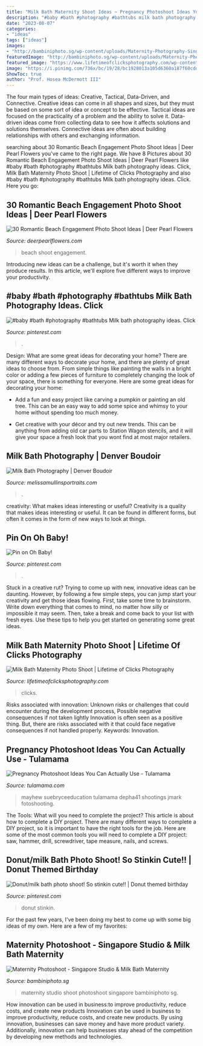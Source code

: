 ```yaml
---
title: "Milk Bath Maternity Shoot Ideas ~ Pregnancy Photoshoot Ideas You Can Actually Use"
description: "#baby #bath #photography #bathtubs milk bath photography ideas. click"
date: "2023-08-07"
categories:
- "ideas"
tags: ["ideas"]
images:
- "http://bambiniphoto.sg/wp-content/uploads/Maternity-Photography-Singapore-041.jpg"
featuredImage: "http://bambiniphoto.sg/wp-content/uploads/Maternity-Photography-Singapore-041.jpg"
featured_image: "https://www.lifetimeofclicksphotography.com/wp-content/uploads/2019/01/04-7349-post/milk-bath-maternity-photo-shoot_0031(pp_w1200_h1635).jpg"
image: "https://i.pinimg.com/736x/bc/19/28/bc1928013a105d6360a187f60cdd0fe8.jpg"
ShowToc: true
author: "Prof. Hosea McDermott III"
---
```



The four main types of ideas: Creative, Tactical, Data-Driven, and Connective.
Creative ideas can come in all shapes and sizes, but they must be based on some sort of idea or concept to be effective. Tactical ideas are focused on the practicality of a problem and the ability to solve it. Data-driven ideas come from collecting data to see how it affects solutions and solutions themselves. Connective ideas are often about building relationships with others and exchanging information.

	

		
searching about 30 Romantic Beach Engagement Photo Shoot Ideas | Deer Pearl Flowers you've came to the right page. We have 8 Pictures about 30 Romantic Beach Engagement Photo Shoot Ideas | Deer Pearl Flowers like #baby #bath #photography #bathtubs Milk bath photography ideas. Click, Milk Bath Maternity Photo Shoot | Lifetime of Clicks Photography and also #baby #bath #photography #bathtubs Milk bath photography ideas. Click. Here you go:
		
    
## 30 Romantic Beach Engagement Photo Shoot Ideas | Deer Pearl Flowers

<img loading=lazy src="http://www.deerpearlflowers.com/wp-content/uploads/2016/10/Beach-Engagement-Photo-Shoot-Ideas-18.jpg" onerror="this.onerror=null;this.src='https://tse4.mm.bing.net/th?id=OIP.L7gBN_d2omYKhHlCqfngdgHaLH&amp;pid=15.1';" alt="30 Romantic Beach Engagement Photo Shoot Ideas | Deer Pearl Flowers">

_Source: deerpearlflowers.com_

>beach shoot engagement. 

	

Introducing new ideas can be a challenge, but it's worth it when they produce results. In this article, we'll explore five different ways to improve your productivity.

    
## #baby #bath #photography #bathtubs Milk Bath Photography Ideas. Click

<img loading=lazy src="https://i.pinimg.com/736x/bc/19/28/bc1928013a105d6360a187f60cdd0fe8.jpg" onerror="this.onerror=null;this.src='https://tse4.mm.bing.net/th?id=OIP.YHr1G0NU98HgHXeYXrWlyAHaLT&amp;pid=15.1';" alt="#baby #bath #photography #bathtubs Milk bath photography ideas. Click">

_Source: pinterest.com_

>. 

	

Design: What are some great ideas for decorating your home?
There are many different ways to decorate your home, and there are plenty of great ideas to choose from. From simple things like painting the walls in a bright color or adding a few pieces of furniture to completely changing the look of your space, there is something for everyone. Here are some great ideas for decorating your home: 
- Add a fun and easy project like carving a pumpkin or painting an old tree. This can be an easy way to add some spice and whimsy to your home without spending too much money. 

- Get creative with your décor and try out new trends. This can be anything from adding old car parts to Station Wagon stencils, and it will give your space a fresh look that you wont find at most major retailers.

    
## Milk Bath Photography | Denver Boudoir

<img loading=lazy src="https://melissamullinsportraits.com/wp-content/uploads/2015/07/milk-bath-boudoir-photoshoot-ideas-flower-crown-fineart-denver-melissamullins-1024x681.jpg" onerror="this.onerror=null;this.src='https://tse4.mm.bing.net/th?id=OIP.9H7lE9KfIeNqJNL75Cdh8QHaE7&amp;pid=15.1';" alt="Milk Bath Photography | Denver Boudoir">

_Source: melissamullinsportraits.com_

>. 

	

creativity: What makes ideas interesting or useful?
Creativity is a quality that makes ideas interesting or useful. It can be found in different forms, but often it comes in the form of new ways to look at things.

    
## Pin On Oh Baby!

<img loading=lazy src="https://i.pinimg.com/originals/2a/1c/47/2a1c47cab0dd9af873c36b354aaf3a46.jpg" onerror="this.onerror=null;this.src='https://tse2.mm.bing.net/th?id=OIP.4U1avgYLcYx6O_w3NkKdBAHaJN&amp;pid=15.1';" alt="Pin on Oh Baby!">

_Source: pinterest.com_

>. 

	

Stuck in a creative rut? Trying to come up with new, innovative ideas can be daunting. However, by following a few simple steps, you can jump start your creativity and get those ideas flowing. First, take some time to brainstorm. Write down everything that comes to mind, no matter how silly or impossible it may seem. Then, take a break and come back to your list with fresh eyes. Use these tips to help you get started on generating some great ideas.

    
## Milk Bath Maternity Photo Shoot | Lifetime Of Clicks Photography

<img loading=lazy src="https://www.lifetimeofclicksphotography.com/wp-content/uploads/2019/01/04-7349-post/milk-bath-maternity-photo-shoot_0031(pp_w1200_h1635).jpg" onerror="this.onerror=null;this.src='https://tse1.mm.bing.net/th?id=OIP.J7x09JzRtqbTlOxN03X7iQHaKF&amp;pid=15.1';" alt="Milk Bath Maternity Photo Shoot | Lifetime of Clicks Photography">

_Source: lifetimeofclicksphotography.com_

>clicks. 

	

Risks associated with innovation: Unknown risks or challenges that could encounter during the development process, Possible negative consequences if not taken lightly
Innovation is often seen as a positive thing. But, there are risks associated with it that could face negative consequences if not handled properly. Keywords: Innovation.

    
## Pregnancy Photoshoot Ideas You Can Actually Use - Tulamama

<img loading=lazy src="https://tulamama.com/wp-content/uploads/2021/02/Maternity-Beauty-438x660.jpg" onerror="this.onerror=null;this.src='https://tse2.mm.bing.net/th?id=OIP.x66Uip1S1KMIOLfOUdVasQAAAA&amp;pid=15.1';" alt="Pregnancy Photoshoot Ideas You Can Actually Use - Tulamama">

_Source: tulamama.com_

>mayhew suebryceeducation tulamama depha41 shootings jmark fotoshooting. 

	

The Tools: What will you need to complete the project?
This article is about how to complete a DIY project. There are many different ways to complete a DIY project, so it is important to have the right tools for the job. Here are some of the most common tools you will need to complete a DIY project: saw, hammer, drill, screwdriver, tape measure, nails, and screws.

    
## Donut/milk Bath Photo Shoot! So Stinkin Cute!! | Donut Themed Birthday

<img loading=lazy src="https://i.pinimg.com/736x/d5/b3/1f/d5b31f8326064d383fdcaba6145a41c6.jpg" onerror="this.onerror=null;this.src='https://tse1.mm.bing.net/th?id=OIP.IkFVy7NdXn6mvmcHYBYTxgHaJ4&amp;pid=15.1';" alt="Donut/milk bath photo shoot! So stinkin cute!! | Donut themed birthday">

_Source: pinterest.com_

>donut stinkin. 

	

For the past few years, I've been doing my best to come up with some big ideas of my own. Here are a few of my favorites: 

    
## Maternity Photoshoot - Singapore Studio &amp; Milk Bath Maternity

<img loading=lazy src="http://bambiniphoto.sg/wp-content/uploads/Maternity-Photography-Singapore-041.jpg" onerror="this.onerror=null;this.src='https://tse1.mm.bing.net/th?id=OIP.ejz4vP2xTLdH9agta87JqwHaLG&amp;pid=15.1';" alt="Maternity Photoshoot - Singapore Studio &amp; Milk Bath Maternity">

_Source: bambiniphoto.sg_

>maternity studio shoot photoshoot singapore bambiniphoto sg. 

	

How innovation can be used in business:to improve productivity, reduce costs, and create new products
Innovation can be used in business to improve productivity, reduce costs, and create new products. By using innovation, businesses can save money and have more product variety. Additionally, innovation can help businesses stay ahead of the competition by developing new methods and technologies.

